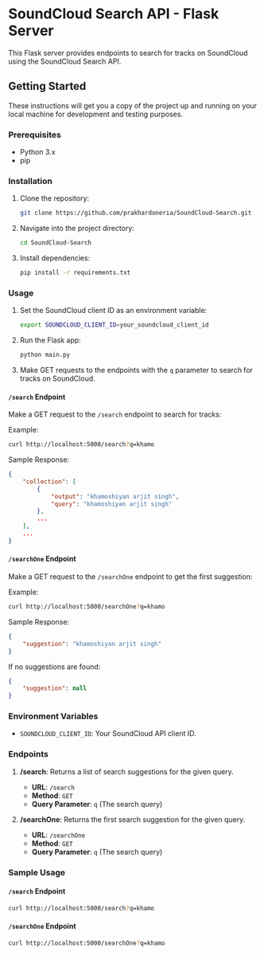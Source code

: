 # SoundCloud Search API - Flask Server

This Flask server provides endpoints to search for tracks on SoundCloud using the SoundCloud Search API.

## Getting Started

These instructions will get you a copy of the project up and running on your local machine for development and testing purposes.

### Prerequisites

- Python 3.x
- pip

### Installation

1. Clone the repository:

    ```bash
    git clone https://github.com/prakhardoneria/SoundCloud-Search.git
    ```

2. Navigate into the project directory:

    ```bash
    cd SoundCloud-Search
    ```

3. Install dependencies:

    ```bash
    pip install -r requirements.txt
    ```

### Usage

1. Set the SoundCloud client ID as an environment variable:

    ```bash
    export SOUNDCLOUD_CLIENT_ID=your_soundcloud_client_id
    ```

2. Run the Flask app:

    ```bash
    python main.py
    ```

3. Make GET requests to the endpoints with the `q` parameter to search for tracks on SoundCloud.

#### `/search` Endpoint

Make a GET request to the `/search` endpoint to search for tracks:

Example:

```bash
curl http://localhost:5000/search?q=khamo
```

Sample Response:

```json
{
    "collection": [
        {
            "output": "khamoshiyan arjit singh",
            "query": "khamoshiyan arjit singh"
        },
        ...
    ],
    ...
}
```

#### `/searchOne` Endpoint

Make a GET request to the `/searchOne` endpoint to get the first suggestion:

Example:

```bash
curl http://localhost:5000/searchOne?q=khamo
```

Sample Response:

```json
{
    "suggestion": "khamoshiyan arjit singh"
}
```

If no suggestions are found:

```json
{
    "suggestion": null
}
```

### Environment Variables

- `SOUNDCLOUD_CLIENT_ID`: Your SoundCloud API client ID.

### Endpoints

1. **/search**: Returns a list of search suggestions for the given query.

    - **URL**: `/search`
    - **Method**: `GET`
    - **Query Parameter**: `q` (The search query)

2. **/searchOne**: Returns the first search suggestion for the given query.

    - **URL**: `/searchOne`
    - **Method**: `GET`
    - **Query Parameter**: `q` (The search query)

### Sample Usage

#### `/search` Endpoint

```bash
curl http://localhost:5000/search?q=khamo
```

#### `/searchOne` Endpoint

```bash
curl http://localhost:5000/searchOne?q=khamo
```